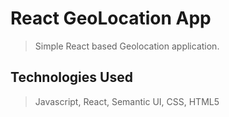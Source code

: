 # React GeoLocation App
> Simple React based Geolocation application.

## Technologies Used
> Javascript, React, Semantic UI, CSS, HTML5
